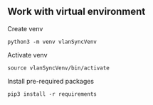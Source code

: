 ## Work with virtual environment

Create venv
```
python3 -m venv vlanSyncVenv
```

Activate venv
```
source vlanSyncVenv/bin/activate
```

Install pre-required packages
```
pip3 install -r requirements
```

